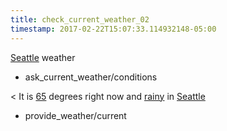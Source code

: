 ```yaml
---
title: check_current_weather_02
timestamp: 2017-02-22T15:07:33.114932148-05:00
---
```


[Seattle](city) weather
* ask_current_weather/conditions

< It is [65](temperature) degrees right now and [rainy](condition) in [Seattle](city)
* provide_weather/current
